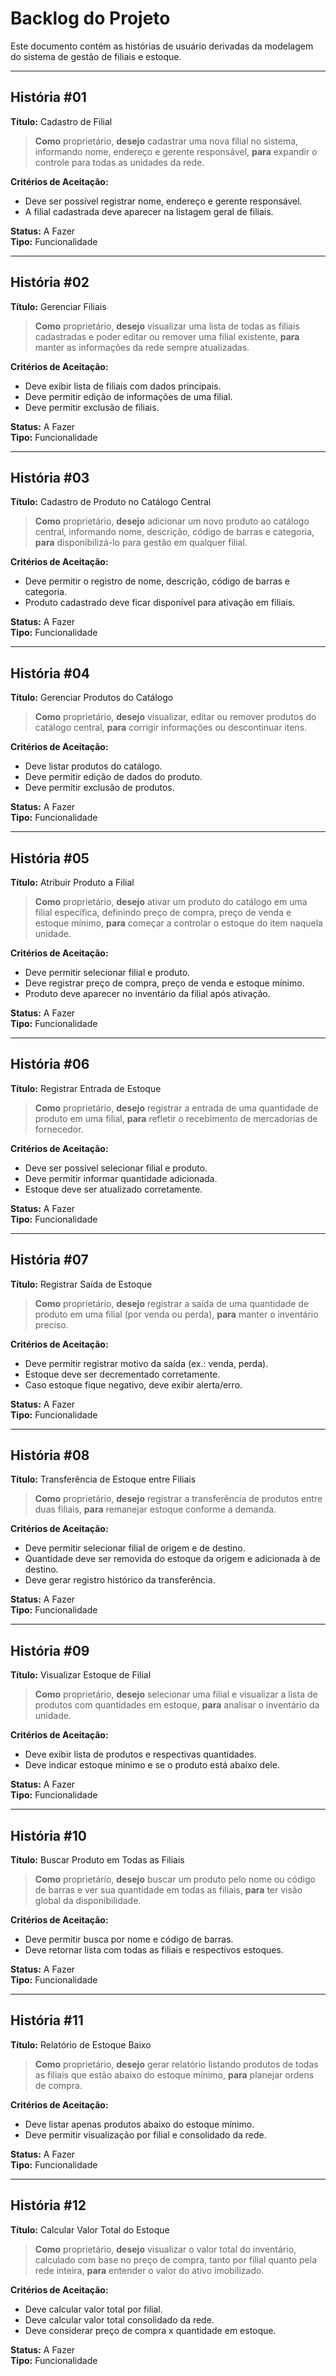 # Backlog do Projeto

Este documento contém as histórias de usuário derivadas da modelagem do sistema de gestão de filiais e estoque.

---

## História #01

**Título:** Cadastro de Filial  

> **Como** proprietário, **desejo** cadastrar uma nova filial no sistema, informando nome, endereço e gerente responsável, **para** expandir o controle para todas as unidades da rede.  

**Critérios de Aceitação:**  
- Deve ser possível registrar nome, endereço e gerente responsável.  
- A filial cadastrada deve aparecer na listagem geral de filiais.  

**Status:** A Fazer  
**Tipo:** Funcionalidade  

---

## História #02

**Título:** Gerenciar Filiais  

> **Como** proprietário, **desejo** visualizar uma lista de todas as filiais cadastradas e poder editar ou remover uma filial existente, **para** manter as informações da rede sempre atualizadas.  

**Critérios de Aceitação:**  
- Deve exibir lista de filiais com dados principais.  
- Deve permitir edição de informações de uma filial.  
- Deve permitir exclusão de filiais.  

**Status:** A Fazer  
**Tipo:** Funcionalidade  

---

## História #03

**Título:** Cadastro de Produto no Catálogo Central  

> **Como** proprietário, **desejo** adicionar um novo produto ao catálogo central, informando nome, descrição, código de barras e categoria, **para** disponibilizá-lo para gestão em qualquer filial.  

**Critérios de Aceitação:**  
- Deve permitir o registro de nome, descrição, código de barras e categoria.  
- Produto cadastrado deve ficar disponível para ativação em filiais.  

**Status:** A Fazer  
**Tipo:** Funcionalidade  

---

## História #04

**Título:** Gerenciar Produtos do Catálogo  

> **Como** proprietário, **desejo** visualizar, editar ou remover produtos do catálogo central, **para** corrigir informações ou descontinuar itens.  

**Critérios de Aceitação:**  
- Deve listar produtos do catálogo.  
- Deve permitir edição de dados do produto.  
- Deve permitir exclusão de produtos.  

**Status:** A Fazer  
**Tipo:** Funcionalidade  

---

## História #05

**Título:** Atribuir Produto a Filial  

> **Como** proprietário, **desejo** ativar um produto do catálogo em uma filial específica, definindo preço de compra, preço de venda e estoque mínimo, **para** começar a controlar o estoque do item naquela unidade.  

**Critérios de Aceitação:**  
- Deve permitir selecionar filial e produto.  
- Deve registrar preço de compra, preço de venda e estoque mínimo.  
- Produto deve aparecer no inventário da filial após ativação.  

**Status:** A Fazer  
**Tipo:** Funcionalidade  

---

## História #06

**Título:** Registrar Entrada de Estoque  

> **Como** proprietário, **desejo** registrar a entrada de uma quantidade de produto em uma filial, **para** refletir o recebimento de mercadorias de fornecedor.  

**Critérios de Aceitação:**  
- Deve ser possível selecionar filial e produto.  
- Deve permitir informar quantidade adicionada.  
- Estoque deve ser atualizado corretamente.  

**Status:** A Fazer  
**Tipo:** Funcionalidade  

---

## História #07

**Título:** Registrar Saída de Estoque  

> **Como** proprietário, **desejo** registrar a saída de uma quantidade de produto em uma filial (por venda ou perda), **para** manter o inventário preciso.  

**Critérios de Aceitação:**  
- Deve permitir registrar motivo da saída (ex.: venda, perda).  
- Estoque deve ser decrementado corretamente.  
- Caso estoque fique negativo, deve exibir alerta/erro.  

**Status:** A Fazer  
**Tipo:** Funcionalidade  

---

## História #08

**Título:** Transferência de Estoque entre Filiais  

> **Como** proprietário, **desejo** registrar a transferência de produtos entre duas filiais, **para** remanejar estoque conforme a demanda.  

**Critérios de Aceitação:**  
- Deve permitir selecionar filial de origem e de destino.  
- Quantidade deve ser removida do estoque da origem e adicionada à de destino.  
- Deve gerar registro histórico da transferência.  

**Status:** A Fazer  
**Tipo:** Funcionalidade  

---

## História #09

**Título:** Visualizar Estoque de Filial  

> **Como** proprietário, **desejo** selecionar uma filial e visualizar a lista de produtos com quantidades em estoque, **para** analisar o inventário da unidade.  

**Critérios de Aceitação:**  
- Deve exibir lista de produtos e respectivas quantidades.  
- Deve indicar estoque mínimo e se o produto está abaixo dele.  

**Status:** A Fazer  
**Tipo:** Funcionalidade  

---

## História #10

**Título:** Buscar Produto em Todas as Filiais  

> **Como** proprietário, **desejo** buscar um produto pelo nome ou código de barras e ver sua quantidade em todas as filiais, **para** ter visão global da disponibilidade.  

**Critérios de Aceitação:**  
- Deve permitir busca por nome e código de barras.  
- Deve retornar lista com todas as filiais e respectivos estoques.  

**Status:** A Fazer  
**Tipo:** Funcionalidade  

---

## História #11

**Título:** Relatório de Estoque Baixo  

> **Como** proprietário, **desejo** gerar relatório listando produtos de todas as filiais que estão abaixo do estoque mínimo, **para** planejar ordens de compra.  

**Critérios de Aceitação:**  
- Deve listar apenas produtos abaixo do estoque mínimo.  
- Deve permitir visualização por filial e consolidado da rede.  

**Status:** A Fazer  
**Tipo:** Funcionalidade  

---

## História #12

**Título:** Calcular Valor Total do Estoque  

> **Como** proprietário, **desejo** visualizar o valor total do inventário, calculado com base no preço de compra, tanto por filial quanto pela rede inteira, **para** entender o valor do ativo imobilizado.  

**Critérios de Aceitação:**  
- Deve calcular valor total por filial.  
- Deve calcular valor total consolidado da rede.  
- Deve considerar preço de compra x quantidade em estoque.  

**Status:** A Fazer  
**Tipo:** Funcionalidade  
